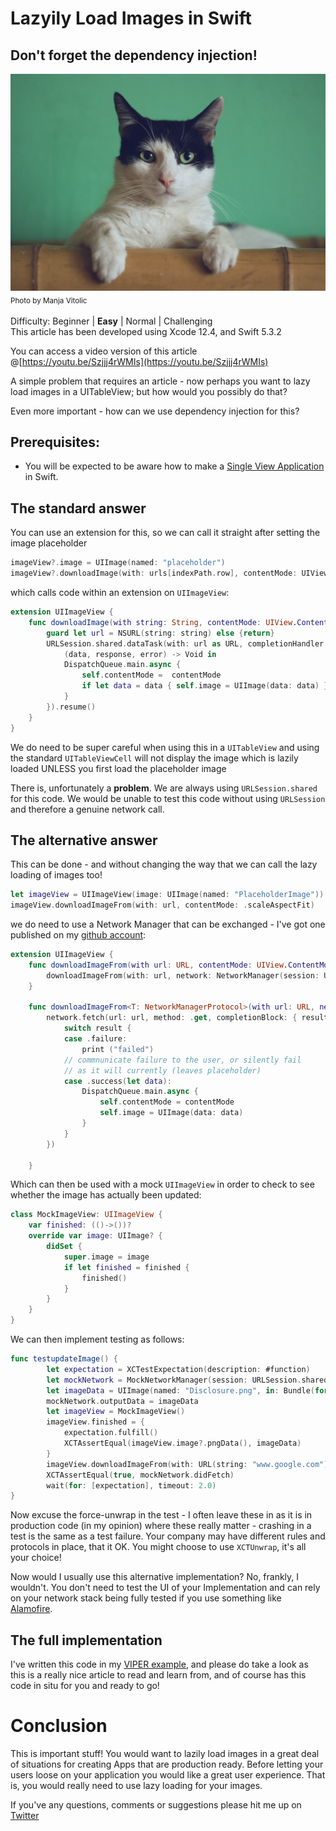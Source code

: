 # Lazyily Load Images in Swift
## Don't forget the dependency injection!

![Photo by Manja Vitolic](Images/photo-1514888286974-6c03e2ca1dba.jpeg)<br/>
<sub>Photo by Manja Vitolic<sub>

Difficulty: Beginner | **Easy** | Normal | Challenging<br/>
This article has been developed using Xcode 12.4, and Swift 5.3.2

You can access a video version of this article @[https://youtu.be/Szjjj4rWMIs](https://youtu.be/Szjjj4rWMIs)

A simple problem that requires an article - now perhaps you want to lazy load images in a UITableView; but how would you possibly do that?

Even more important - how can we use dependency injection for this?

## Prerequisites: 
* You will be expected to be aware how to make a [Single View Application](https://medium.com/swlh/your-first-ios-application-using-xcode-9983cf6efb71) in Swift.

## The standard answer

You can use an extension for this, so we can call it straight after setting the image placeholder
```swift
imageView?.image = UIImage(named: "placeholder")
imageView?.downloadImage(with: urls[indexPath.row], contentMode: UIView.ContentMode.scaleAspectFit)
```

which calls code within an extension on `UIImageView`:

```swift
extension UIImageView {
    func downloadImage(with string: String, contentMode: UIView.ContentMode) {
        guard let url = NSURL(string: string) else {return}
        URLSession.shared.dataTask(with: url as URL, completionHandler: {
            (data, response, error) -> Void in
            DispatchQueue.main.async {
                self.contentMode =  contentMode
                if let data = data { self.image = UIImage(data: data) }
            }
        }).resume()
    }
}
```

We do need to be super careful when using this in a `UITableView` and using the standard `UITableViewCell` will not display the image which is lazily loaded UNLESS you first load the placeholder image

There is, unfortunately a **problem**. We are always using ```URLSession.shared``` for this code. We would be unable to test this code without using ```URLSession``` and therefore a genuine network call.


## The alternative answer
This can be done - and without changing the way that we can call the lazy loading of images too!

```swift
let imageView = UIImageView(image: UIImage(named: "PlaceholderImage"))
imageView.downloadImageFrom(with: url, contentMode: .scaleAspectFit)
```

we do need to use a Network Manager that can be exchanged - I've got one published on my [github account](https://github.com/stevencurtis/NetworkManager):

```swift
extension UIImageView {
    func downloadImageFrom(with url: URL, contentMode: UIView.ContentMode) {
        downloadImageFrom(with: url, network: NetworkManager(session: URLSession.shared), contentMode: contentMode)
    }
    
    func downloadImageFrom<T: NetworkManagerProtocol>(with url: URL, network: T, contentMode: UIView.ContentMode) {
        network.fetch(url: url, method: .get, completionBlock: { result in
            switch result {
            case .failure:
                print ("failed")
            // commnunicate failure to the user, or silently fail
            // as it will currently (leaves placeholder)
            case .success(let data):
                DispatchQueue.main.async {
                    self.contentMode = contentMode
                    self.image = UIImage(data: data)
                }
            }
        })

    }
```

Which can then be used with a mock `UIImageView` in order to check to see whether the image has actually been updated:

```swift 
class MockImageView: UIImageView {
    var finished: (()->())?
    override var image: UIImage? {
        didSet {
            super.image = image
            if let finished = finished {
                finished()
            }
        }
    }
}
```
We can then implement testing as follows:

```swift
func testupdateImage() {
        let expectation = XCTestExpectation(description: #function)
        let mockNetwork = MockNetworkManager(session: URLSession.shared)
        let imageData = UIImage(named: "Disclosure.png", in: Bundle(for: type(of: self)), compatibleWith: nil)?.pngData()
        mockNetwork.outputData = imageData
        let imageView = MockImageView()
        imageView.finished = {
            expectation.fulfill()
            XCTAssertEqual(imageView.image?.pngData(), imageData)
        }
        imageView.downloadImageFrom(with: URL(string: "www.google.com")!, network: mockNetwork, contentMode: .redraw)
        XCTAssertEqual(true, mockNetwork.didFetch)
        wait(for: [expectation], timeout: 2.0)
}
```

Now excuse the force-unwrap in the test - I often leave these in as it is in production code (in my opinion) where these really matter - crashing in a test is the same as a test failure. Your company may have different rules and protocols in place, that it OK. You might choose to use `XCTUnwrap`, it's all your choice!

Now would I usually use this alternative implementation? No, frankly, I wouldn't. You don't need to test the UI of your Implementation and can rely on your network stack being fully tested if you use something like [Alamofire](https://github.com/Alamofire/Alamofire).

## The full implementation
I've written this code in my [VIPER example](https://medium.com/@stevenpcurtis.sc/implement-the-clean-viper-architecture-in-ios-4e457d74a8ff), and please do take a look as this is a really nice article to read and learn from, and of course has this code in situ for you and ready to go!

# Conclusion
This is important stuff! You would want to lazily load images in a great deal of situations for creating Apps that are production ready. Before letting your users loose on your application you would like a great user experience. That is, you would really need to use lazy loading for your images. 

If you've any questions, comments or suggestions please hit me up on [Twitter](https://twitter.com/stevenpcurtis) 
